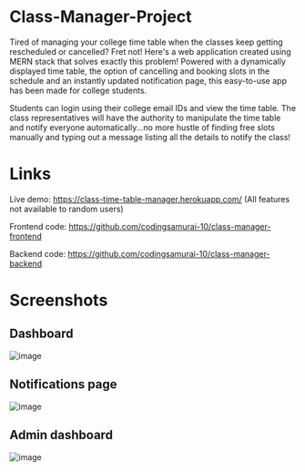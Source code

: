 # Class-Manager-Project
Tired of managing your college time table when the classes keep getting rescheduled or cancelled?
Fret not! Here's a web application created using MERN stack that solves exactly this problem!
Powered with a dynamically displayed time table, the option of cancelling and booking slots in the schedule and an instantly updated notification page, this easy-to-use app has been made for college students.

Students can login using their college email IDs and view the time table. The class representatives will have the authority to manipulate the time table and notify everyone automatically...no more hustle of finding free slots manually and typing out a message listing all the details to notify the class!

# Links
Live demo: https://class-time-table-manager.herokuapp.com/ (All features not available to random users)

Frontend code: https://github.com/codingsamurai-10/class-manager-frontend

Backend code: https://github.com/codingsamurai-10/class-manager-backend

# Screenshots
## Dashboard
![image](https://user-images.githubusercontent.com/58487637/131261396-0617056b-fbb0-4e62-b6f7-94f98091fb17.png)

## Notifications page
![image](https://user-images.githubusercontent.com/58487637/131261417-dcb06005-7d9a-408e-9bc8-7708ed5249ca.png)

## Admin dashboard
![image](https://user-images.githubusercontent.com/58487637/131261445-7fe1e471-579e-4a02-bce5-8195f4c90c7e.png)
